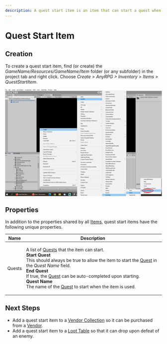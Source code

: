 ```yaml
---
description: A quest start item is an item that can start a quest when used.
---
```


# Quest Start Item

## Creation

To create a quest start item, find (or create) the _GameName/Resources/GameName/Item_ folder (or any subfolder) in the project tab and right click.  Choose _Create > AnyRPG > Inventory > Items > QuestStartItem_.

![](<../../.gitbook/assets/image (2).png>)

## Properties

In addition to the properties shared by all [Items](./), quest start items have the following unique properties.

| Name   | Description                                                                                                                                                                                                                                                                                                                                                                                                                                                                    |
| ------ | ------------------------------------------------------------------------------------------------------------------------------------------------------------------------------------------------------------------------------------------------------------------------------------------------------------------------------------------------------------------------------------------------------------------------------------------------------------------------------ |
| Quests | <p>A list of <a href="../quest.md">Quests</a> that the item can start.<br><strong>Start Quest</strong><br>This should always be true to allow the item to start the <a href="../quest.md">Quest</a> in the <em>Quest Name</em> field.<br><strong>End Quest</strong><br>If true, the <a href="../quest.md">Quest</a> can be auto-completed upon starting.<br><strong>Quest Name</strong><br>The name of the <a href="../quest.md">Quest</a> to start when the item is used.</p> |

## Next Steps

* Add a quest start item to a [Vendor Collection](../vendor-collection.md) so it can be purchased from a [Vendor](../interactable-option-configurations/vendor-config.md).
* Add a quest start item to a [Loot Table](../loot-table.md) so that it can drop upon defeat of an enemy.
